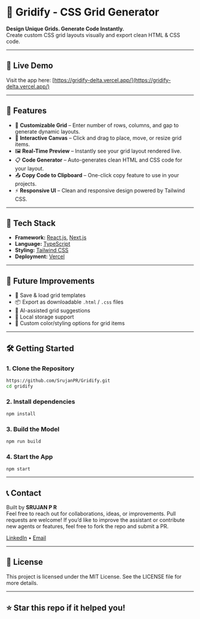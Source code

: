 # 🎨 Gridify - CSS Grid Generator

**Design Unique Grids. Generate Code Instantly.**  
Create custom CSS grid layouts visually and export clean HTML & CSS code.

---

## 🔗 Live Demo

Visit the app here: [https://gridify-delta.vercel.app/](https://gridify-delta.vercel.app/)

---

## 🚀 Features

- 🔢 **Customizable Grid** – Enter number of rows, columns, and gap to generate dynamic layouts.
- 🧩 **Interactive Canvas** – Click and drag to place, move, or resize grid items.
- 🖼️ **Real-Time Preview** – Instantly see your grid layout rendered live.
- 📋 **Code Generator** – Auto-generates clean HTML and CSS code for your layout.
- 📤 **Copy Code to Clipboard** – One-click copy feature to use in your projects.
- ⚡ **Responsive UI** – Clean and responsive design powered by Tailwind CSS.

---

## 🧠 Tech Stack

- **Framework:** [React.js](https://reactjs.org/), [Next.js](https://nextjs.org/)
- **Language:** [TypeScript](https://www.typescriptlang.org/)
- **Styling:** [Tailwind CSS](https://tailwindcss.com/)
- **Deployment:** [Vercel](https://vercel.com/)

---

## 🔮 Future Improvements

- 📝 Save & load grid templates
- 📦 Export as downloadable `.html` / `.css` files
- 🧠 AI-assisted grid suggestions
- 💾 Local storage support
- 🎨 Custom color/styling options for grid items

---

## 🛠️ Getting Started

### 1. Clone the Repository
```bash
https://github.com/SrujanPR/Gridify.git
cd gridify
```

### 2. Install dependencies
```bash
npm install
```

### 3. Build the Model
```bash
npm run build
```

### 4. Start the App
```
npm start
```

---

## 📞 Contact

Built by **SRUJAN P R**  
Feel free to reach out for collaborations, ideas, or improvements.
Pull requests are welcome! If you’d like to improve the assistant or contribute new agents or features, feel free to fork the repo and submit a PR.

[LinkedIn](https://www.linkedin.com/in/srujanpr) • [Email](sruja2401@gmail.com)

---

## 📜 License

This project is licensed under the MIT License. See the LICENSE file for more details.

---

## ⭐ Star this repo if it helped you!
